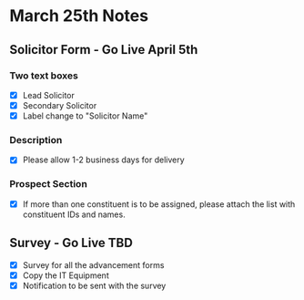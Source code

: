 # March 25th Notes

## Solicitor Form - Go Live April 5th

### Two text boxes

- [x] Lead Solicitor
- [x] Secondary Solicitor
- [x] Label change to "Solicitor Name"

### Description

- [x] Please allow 1-2 business days for delivery

### Prospect Section

- [x] If more than one constituent is to be assigned, please attach the list with constituent IDs and names.

## Survey - Go Live TBD

- [x] Survey for all the advancement forms
- [x] Copy the IT Equipment
- [x] Notification to be sent with the survey
